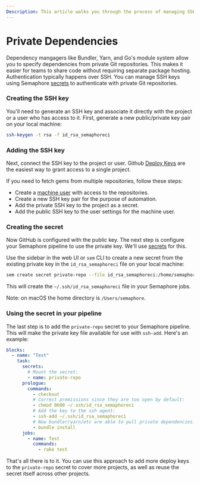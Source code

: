 ```yaml
---
Description: This article walks you through the process of managing SSH keys by using Semaphore's secrets to authenticate with private Git repositories.
---
```


# Private Dependencies

Dependency mangagers like Bundler, Yarn, and Go's module system allow
you to specify dependencies from private Git repositories. This makes it
easier for teams to share code without requiring separate package
hosting. Authentication typically happens over SSH. You can
manage SSH keys using Semaphore [secrets][] to authenticate with
private Git repositories. 

### Creating the SSH key

You'll need to generate an SSH key and associate it directly with
the project or a user who has access to it. First, generate
a new public/private key pair on your local machine:

``` bash
ssh-keygen -t rsa -f id_rsa_semaphoreci
```

### Adding the SSH key

Next, connect the SSH key to the project or user. Github [Deploy Keys][]
are the easiest way to grant access to a single project.

If you need to fetch gems from multiple repositories, follow these steps:

- Create a [machine user][machine-user] with access to the repositories.
- Create a new SSH key pair for the purpose of automation.
- Add the private SSH key to the project as a secret.
- Add the public SSH key to the user settings for the machine user.

### Creating the secret

Now GitHub is configured with the public key. The next step is
configure your Semaphore pipeline to use the private key. We'll use
[secrets][secrets] for this.

Use the sidebar in the web UI or `sem` CLI to create a new secret
from the existing private key in the `id_rsa_semaphoreci` file on your local
machine:

``` bash
sem create secret private-repo --file id_rsa_semaphoreci:/home/semaphore/.ssh/id_rsa_semaphoreci
```

This will create the `~/.ssh/id_rsa_semaphoreci` file in your Semaphore jobs.

Note: on macOS the home directory is `/Users/semaphore`.

### Using the secret in your pipeline

The last step is to add the `private-repo` secret to your Semaphore pipeline.
This will make the private key file available for use with `ssh-add`.  Here's an
example:

``` yaml
blocks:
  - name: "Test"
    task:
      secrets:
        # Mount the secret:
        - name: private-repo
      prologue:
        commands:
          - checkout
          # Correct premissions since they are too open by default:
          - chmod 0600 ~/.ssh/id_rsa_semaphoreci
          # Add the key to the ssh agent:
          - ssh-add ~/.ssh/id_rsa_semaphoreci
          # Now bundler/yarn/etc are able to pull private dependencies:
          - bundle install
      jobs:
        - name: Test
          commands:
            - rake test
```

That's all there is to it. You can use this approach to add more deploy
keys to the `private-repo` secret to cover more projects, as well as reuse
the secret itself across other projects.

[secrets]: https://docs.semaphoreci.com/essentials/using-secrets/
[deploy keys]: https://developer.github.com/v3/guides/managing-deploy-keys/
[machine-user]: https://developer.github.com/v3/guides/managing-deploy-keys/#machine-users
